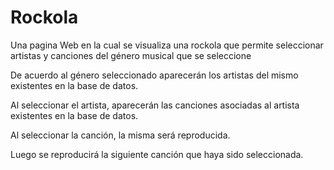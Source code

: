 # Rockola
Una pagina Web en la cual se visualiza una rockola que permite seleccionar artistas y canciones del género musical que se seleccione

De acuerdo al género seleccionado aparecerán los artistas del mismo existentes en la base de datos.

Al seleccionar el artista, aparecerán las canciones asociadas al artista existentes en la base de datos.

Al seleccionar la canción, la misma será reproducida.

Luego se reproducirá la siguiente canción que haya sido seleccionada.
